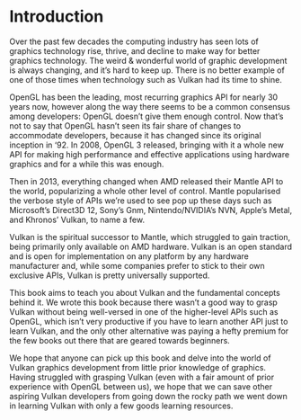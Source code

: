 # Introduction

Over the past few decades the computing industry has seen lots of graphics technology rise, thrive, and decline to make way for better graphics technology. The weird & wonderful world of graphic development is always changing, and it’s hard to keep up. There is no better example of one of those times when technology such as Vulkan had its time to shine.

OpenGL has been the leading, most recurring graphics API for nearly 30 years now, however along the way there seems to be a common consensus among developers: OpenGL doesn’t give them enough control. Now that’s not to say that OpenGL hasn’t seen its fair share of changes to accommodate developers, because it has changed since its original inception in ‘92. In 2008, OpenGL 3 released, bringing with it a whole new API for making high performance and effective applications using hardware graphics and for a while this was enough.

Then in 2013, everything changed when AMD released their Mantle API to the world, popularizing a whole other level of control. Mantle popularised the verbose style of APIs we’re used to see pop up these days such as Microsoft’s Direct3D 12, Sony’s Gnm, Nintendo/NVIDIA’s NVN, Apple’s Metal, and Khronos’ Vulkan, to name a few.

Vulkan is the spiritual successor to Mantle, which struggled to gain traction, being primarily only available on AMD hardware. Vulkan is an open standard and is open for implementation on any platform by any hardware manufacturer and, while some companies prefer to stick to their own exclusive APIs, Vulkan is pretty universally supported.

This book aims to teach you about Vulkan and the fundamental concepts behind it. We wrote this book because there wasn’t a good way to grasp Vulkan without being well-versed in one of the higher-level APIs such as OpenGL, which isn’t very productive if you have to learn another API just to learn Vulkan, and the only other alternative was paying a hefty premium for the few books out there that are geared towards beginners.

We hope that anyone can pick up this book and delve into the world of Vulkan graphics development from little prior knowledge of graphics. Having struggled with grasping Vulkan (even with a fair amount of prior experience with OpenGL between us), we hope that we can save other aspiring Vulkan developers from going down the rocky path we went down in learning Vulkan with only a few goods learning resources.


